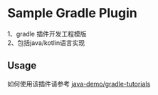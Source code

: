 # Sample Gradle Plugin
1、gradle 插件开发工程模版  
2、包括java/kotlin语言实现 

## Usage
如何使用该插件请参考 [java-demo/gradle-tutorials](https://github.com/bobbyz007/java-demo/tree/master/gradle-tutorials)
